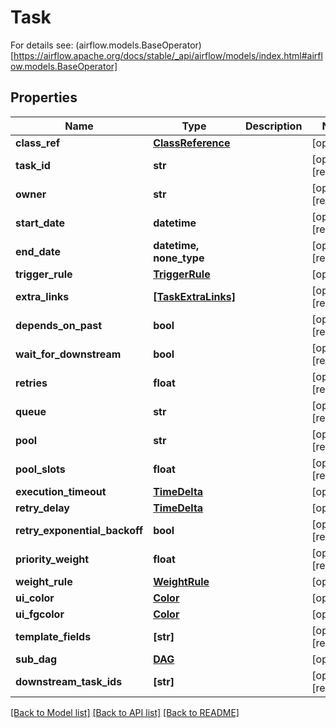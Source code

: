 # Task

For details see: (airflow.models.BaseOperator)[https://airflow.apache.org/docs/stable/_api/airflow/models/index.html#airflow.models.BaseOperator] 
## Properties
Name | Type | Description | Notes
------------ | ------------- | ------------- | -------------
**class_ref** | [**ClassReference**](ClassReference.md) |  | [optional] 
**task_id** | **str** |  | [optional] [readonly] 
**owner** | **str** |  | [optional] [readonly] 
**start_date** | **datetime** |  | [optional] [readonly] 
**end_date** | **datetime, none_type** |  | [optional] [readonly] 
**trigger_rule** | [**TriggerRule**](TriggerRule.md) |  | [optional] 
**extra_links** | [**[TaskExtraLinks]**](TaskExtraLinks.md) |  | [optional] [readonly] 
**depends_on_past** | **bool** |  | [optional] [readonly] 
**wait_for_downstream** | **bool** |  | [optional] [readonly] 
**retries** | **float** |  | [optional] [readonly] 
**queue** | **str** |  | [optional] [readonly] 
**pool** | **str** |  | [optional] [readonly] 
**pool_slots** | **float** |  | [optional] [readonly] 
**execution_timeout** | [**TimeDelta**](TimeDelta.md) |  | [optional] 
**retry_delay** | [**TimeDelta**](TimeDelta.md) |  | [optional] 
**retry_exponential_backoff** | **bool** |  | [optional] [readonly] 
**priority_weight** | **float** |  | [optional] [readonly] 
**weight_rule** | [**WeightRule**](WeightRule.md) |  | [optional] 
**ui_color** | [**Color**](Color.md) |  | [optional] 
**ui_fgcolor** | [**Color**](Color.md) |  | [optional] 
**template_fields** | **[str]** |  | [optional] [readonly] 
**sub_dag** | [**DAG**](DAG.md) |  | [optional] 
**downstream_task_ids** | **[str]** |  | [optional] [readonly] 

[[Back to Model list]](../README.md#documentation-for-models) [[Back to API list]](../README.md#documentation-for-api-endpoints) [[Back to README]](../README.md)


